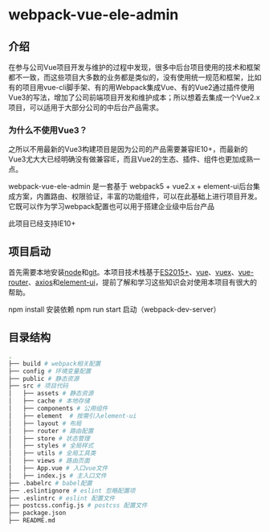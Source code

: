 # webpack-vue-ele-admin
## 介绍

在参与公司Vue项目开发与维护的过程中发现，很多中后台项目使用的技术和框架都不一致，而这些项目大多数的业务都是类似的，没有使用统一规范和框架，比如有的项目用vue-cli脚手架、有的用Webpack集成Vue、有的Vue2通过插件使用Vue3的写法，增加了公司前端项目开发和维护成本；所以想着去集成一个Vue2.x项目，可以适用于大部分公司的中后台产品需求。

### 为什么不使用Vue3？

之所以不用最新的Vue3构建项目是因为公司的产品需要兼容IE10+，而最新的Vue3尤大大已经明确没有做兼容IE，而且Vue2的生态、插件、组件也更加成熟一点。

webpack-vue-ele-admin 是一套基于 webpack5 + vue2.x + element-ui后台集成方案，内置路由、权限验证，丰富的功能组件，可以在此基础上进行项目开发。它既可以作为学习webpack配置也可以用于搭建企业级中后台产品

此项目已经支持IE10+

## 项目启动

首先需要本地安装[node](https://nodejs.org/en/)和[git](https://git-scm.com/)。本项目技术栈基于[ES2015+](https://es6.ruanyifeng.com/)、[vue](https://cn.vuejs.org/index.html)、[vuex](https://vuex.vuejs.org/zh/guide/)、[vue-router](https://router.vuejs.org/zh/)、[axios](https://github.com/axios/axios)和[element-ui](https://github.com/ElemeFE/element)，提前了解和学习这些知识会对使用本项目有很大的帮助。

npm install 安装依赖
npm run start 启动（webpack-dev-server）

## 目录结构

``` sh
.
├── build # webpack相关配置
├── config # 环境变量配置
├── public # 静态资源
├── src # 项目代码
│   ├── assets # 静态资源
│   ├── cache # 本地存储
│   ├── components # 公用组件
│   ├── element  # 按需引入element-ui
│   ├── layout # 布局
│   ├── router # 路由配置
│   ├── store # 状态管理
│   ├── styles # 全局样式
│   ├── utils # 全局工具类
│   ├── views # 路由页面
│   ├── App.vue # 入口vue文件
│   ├── index.js # 主入口文件
├── .babelrc # babel配置
├── .eslintignore # eslint 忽略配置项
├── .eslintrc # eslint 配置文件
├── postcss.config.js # postcss 配置文件
├── package.json
├── README.md
```
